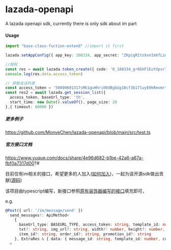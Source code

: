 # lazada-openapi

A lazada openapi sdk, currently there is only sdk about im part

#### Usage

```typescript
import "base-class-fuction-extend" //import it first

lazada.setAppConfig({ app_key: 108334, app_secret: "ZKpigRItsXvnImXfLzuKliOTByAOUhsZ" })

//授权
const res = await lazada.token_create({ code: '0_108334_gr0GkF1EuYdpvrIbqAD6pU7J5318' })
console.log(res.data.access_token)

// 获取会话列表
const access_token = '50000601317sMk1gvHhri0OdBgbUg18cf3b17luyEHkRmvmrtEDXBtxFuGZ3Bv0z'
const res2 = await lazada.get_session_list({
  access_token, baseUrl_type: 'th',
  start_time: new Date().valueOf(), page_size: 20
},{ timeout: 60000 })
```

##### 更多例子

<https://github.com/MonveChen/lazada-openapi/blob/main/src/test.ts>

##### 官方接口文档

<https://www.yuque.com/docs/share/4e96d682-b1be-42a6-a67a-fbf0a7317d00>?#

目前仅有im相关的接口，希望更多的人加入([如何加入](https://www.zhihu.com/question/39721968?from=profile_question_card))，一起为该开源sdk做出贡献([源码](https://www.zhihu.com/question/39721968?from=profile_question_card))

该项目由typescript编写，新接口参照[原有装饰器编写的接口](https://github.com/MonveChen/lazada-openapi/blob/main/src/index.ts)填充即可，

e.g.

```typescript
@Post({ url: '/im/message/send' })
  send_messages!: ApiMethod<
    {
      baseUrl_type: BASEURL_TYPE, access_token: string, template_id: number, session_id: string,
      txt?: string, img_url?: string, width?: number, height?: number,
      item_id?: string, order_id?: string, promotion_id?: string
    }, ExtraRes & { data: { message_id: string, template_id: number, current_time: number } }
  >
```

